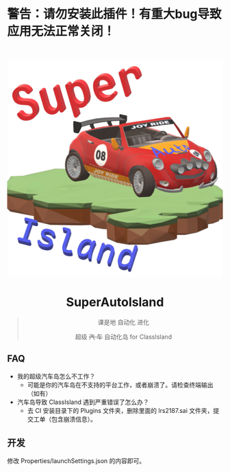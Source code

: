 # 警告：请勿安装此插件！有重大bug导致应用无法正常关闭！

﻿<div align="center">

![Super Auto Island](./assets/icon.png)
# SuperAutoIsland
> 课是地 自动化 进化
> 
> 超级 ~~汽 车~~ 自动化岛 for ClassIsland

</div>

## FAQ
- 我的超级汽车岛怎么不工作？
  - 可能是你的汽车岛在不支持的平台工作，或者崩溃了。请检查终端输出（如有）
- 汽车岛导致 ClassIsland 遇到严重错误了怎么办？
  - 去 CI 安装目录下的 Plugins 文件夹，删除里面的 lrs2187.sai 文件夹，提交工单（包含崩溃信息）。

## 开发
修改 Properties/launchSettings.json 的内容即可。
